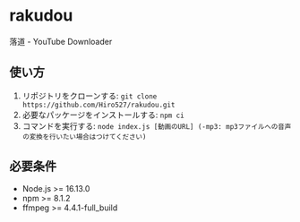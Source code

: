 # rakudou
落道 - YouTube Downloader

## 使い方
1. リポジトリをクローンする: `git clone https://github.com/Hiro527/rakudou.git`
2. 必要なパッケージをインストールする: `npm ci`
3. コマンドを実行する: `node index.js [動画のURL] (-mp3: mp3ファイルへの音声の変換を行いたい場合はつけてください)`

## 必要条件
- Node.js >= 16.13.0
- npm >= 8.1.2
- ffmpeg >= 4.4.1-full_build